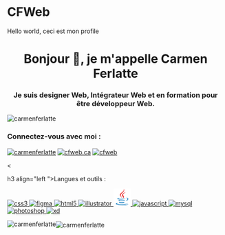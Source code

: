 # CFWeb
Hello world, ceci est mon profile
<h1 align="center">Bonjour 👋, je m'appelle Carmen Ferlatte</h1>
<h3 align="center">Je suis designer Web, Intégrateur Web et en formation pour être développeur Web.</h3>

<p align ="gauche"> <img src="https://komarev.com/ghpvc/?username=carmenferlatte&label=Profile%20views&color=0e75b6&style=flat" alt="carmenferlatte" /> </p>

<h3 align="left" ">Connectez-vous avec moi :</h3>
<p align="left">
<a href="https://linkedin.com/in/carmenferlatte" target="blank"><img align="center" src= "https://cfweb.ca/img/social/linked-in-alt.svg" alt="carmenferlatte" hauteur="30" largeur ="40" /></a>
<a href="https://fb.com/cfweb.ca" target="blank"><img align="center" src="https://cfweb.ca/img/social/facebook.svg" alt="cfweb.ca" height="30" width="40" /></a>
<a href="https://www.youtube.com/c/cfweb" target="blank"><img align="center" src="https://cfweb.ca/img/social/youtube.svg" alt="cfweb" height="30" width="40" /></a> </p>
<

h3 align="left ">Langues et outils :</h3>
<p align="left"> <a href="https://www.w3schools.com/css/" target="_blank" rel="noreferrer"> <img src="https://cfweb.ca/css3-original-wordmark.svg" alt="css3" width="40" height="40"/> </a> <a href="https:// www.figma.com/" target="_blank" rel="noreferrer"> <img src="https://cfweb.ca/imb/social/figma-icon.svg" alt="figma" width= "40" height="40"/> </a> <a href="https://www.w3.org/html/" target="_blank" rel="noreferrer"> <img src="https : //raw.githubusercontent.com/devicons/devicon/master/icons/html5/html5-original-wordmark.svg" alt="html5" width="40" height="40"/> </a> <a href ="https://www.adobe.com/in/products/illustrator.html" target="_blank" rel="noreferrer"> <img src="https://cfweb.ca/img/social/adobe_illustrator-icon.svg" alt="illustrator" width="40" height="40"/> </a> <a href="https://www.java.com" target="_blank" rel=" noreferrer"> <img src="https://raw.githubusercontent.com/devicons/devicon/master/icons/java/java-original.svg" alt="java" width="40" height="40"/ > </a> <a href="https://developer.mozilla.org/en-US/docs/Web/JavaScript" target="_blank" rel="noreferrer"> <img src="https://cfweb.ca/img/social/javascript-original.svg" alt="javascript" width="40" height="40"/> </a> <a href="https : //www.mysql.com/" target="_blank" rel="noreferrer"> <img src="https://cfweb.ca/img/social/mysql-original-wordmark.svg" alt="mysql" width="40" height="40"/> </a> <a href="https://www.photoshop.com/en" target="_blank" rel="noreferrer "> <img src="https://cfweb.ca/img/social/photoshop-line.svg" alt="photoshop" width="40" height="40"/> </a> <a href="https://www.adobe.com/products/xd.html" target="_blank" rel="noreferrer"> <img src="https://cfweb.ca/img/social/adobe-xd.svg" alt="xd" width="40" height="40"/> </a>

</p> <p><img align="left" src="https://github-readme-stats. vercel.app/api/top-langs?username=carmenferlatte&show_icons=true&locale=en&layout=compact" alt="carmenferlatte" /></p>

<p> <img align="center" src="https:// github-readme-stats.vercel.app/api?username=carmenferlatte&show_icons=true&locale=en" alt="carmenferlatte" /></p>
